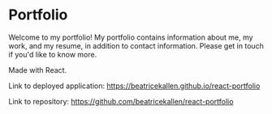 # Portfolio

Welcome to my portfolio! My portfolio contains information about me, my work, and my resume, in addition to contact information. Please get in touch if you'd like to know more.

Made with React.

Link to deployed application: https://beatricekallen.github.io/react-portfolio

Link to repository: https://github.com/beatricekallen/react-portfolio
